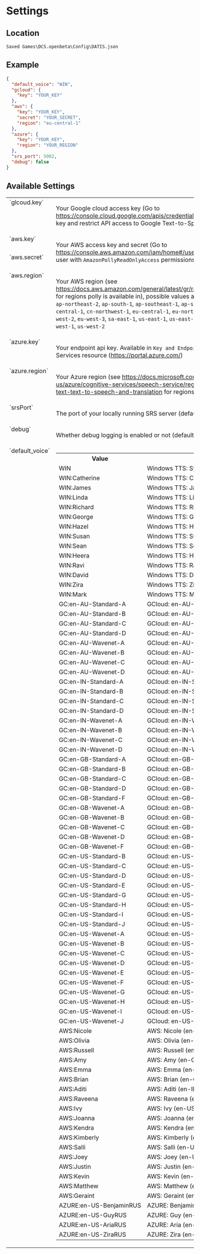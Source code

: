 # Settings

## Location

`Saved Games\DCS.openbeta\Config\DATIS.json`

## Example

```json
{
  "default_voice": "WIN",
  "gcloud": {
    "key": "YOUR_KEY"
  },
  "aws": {
    "key": "YOUR_KEY",
    "secret": "YOUR_SECRET",
    "region": "eu-central-1"
  },
  "azure": {
    "key": "YOUR_KEY",
    "region": "YOUR_REGION"
  },
  "srs_port": 5002,
  "debug": false
}
```

## Available Settings

<table>

<tr>
<td valign="top">`glcoud.key`</td>
<td valign="top">

Your Google cloud access key (Go to https://console.cloud.google.com/apis/credentials and create an API key and restrict API access to Google Text-to-Speech)

</td>
</tr>

<tr>
<td valign="top">`aws.key`</td>
<td valign="top" rowspan="2">

Your AWS access key and secret (Go to https://console.aws.amazon.com/iam/home#/users and create a new user with `AmazonPollyReadOnlyAccess` permissions)

</td>
</tr>

<tr>
<td valign="top">`aws.secret`</td>
</tr>

<tr>
<td valign="top">`aws.region`</td>
<td valign="top">

Your AWS region (see https://docs.aws.amazon.com/general/latest/gr/rande.html#pol_region for regions polly is available in), possible values are: `ap-northeast-1`, `ap-northeast-2`, `ap-south-1`, `ap-southeast-1`, `ap-southeast-2`, `ca-central-1`, `cn-northwest-1`, `eu-central-1`, `eu-north-1`, `eu-west-1`, `eu-west-2`, `eu-west-3`, `sa-east-1`, `us-east-1`, `us-east-2`, `us-gov-west-1`, `us-west-1`, `us-west-2`

</td>
</tr>

<tr>
<td valign="top">`azure.key`</td>
<td valign="top">

Your endpoint api key. Available in `Key and Endpoint` of your Cognitive Services resource (https://portal.azure.com/)

</td>
</tr>

<tr>
<td valign="top">`azure.region`</td>
<td valign="top">

Your Azure region (see https://docs.microsoft.com/en-us/azure/cognitive-services/speech-service/regions#speech-to-text-text-to-speech-and-translation for regions)

</td>
</tr>

<tr>
<td valign="top">`srsPort`</td>
<td valign="top">

The port of your locally running SRS server (default: `5002`)

</td>
</tr>

<tr>
<td valign="top">`debug`</td>
<td valign="top">

Whether debug logging is enabled or not (default: `false`)

</td>
</tr>
<tr>
<td valign="top">`default_voice`</td>
<td valign="top">

  <table>

  <tr><th>Value</th><th></th></tr>
  <tr><td>WIN</td><td>Windows TTS: System default voice</td></tr>
  <tr><td>WIN:Catherine</td><td>Windows TTS: Catherine (en-AU)</td></tr>
  <tr><td>WIN:James</td><td>Windows TTS: James (en-AU)</td></tr>
  <tr><td>WIN:Linda</td><td>Windows TTS: Linda (en-CA)</td></tr>
  <tr><td>WIN:Richard</td><td>Windows TTS: Richard (en-CA)</td></tr>
  <tr><td>WIN:George</td><td>Windows TTS: George (en-GB)</td></tr>
  <tr><td>WIN:Hazel</td><td>Windows TTS: Hazel (en-GB)</td></tr>
  <tr><td>WIN:Susan</td><td>Windows TTS: Susan (en-GB)</td></tr>
  <tr><td>WIN:Sean</td><td>Windows TTS: Sean (en-IE)</td></tr>
  <tr><td>WIN:Heera</td><td>Windows TTS: Heera (en-IN)</td></tr>
  <tr><td>WIN:Ravi</td><td>Windows TTS: Ravi (en-IN)</td></tr>
  <tr><td>WIN:David</td><td>Windows TTS: David (en-US)</td></tr>
  <tr><td>WIN:Zira</td><td>Windows TTS: Zira (en-US)</td></tr>
  <tr><td>WIN:Mark</td><td>Windows TTS: Mark (en-US)</td></tr>
  <tr><td>GC:en-AU-Standard-A</td><td>GCloud: en-AU-Standard-A</td></tr>
  <tr><td>GC:en-AU-Standard-B</td><td>GCloud: en-AU-Standard-B</td></tr>
  <tr><td>GC:en-AU-Standard-C</td><td>GCloud: en-AU-Standard-C</td></tr>
  <tr><td>GC:en-AU-Standard-D</td><td>GCloud: en-AU-Standard-D</td></tr>
  <tr><td>GC:en-AU-Wavenet-A</td><td>GCloud: en-AU-Wavenet-A</td></tr>
  <tr><td>GC:en-AU-Wavenet-B</td><td>GCloud: en-AU-Wavenet-B</td></tr>
  <tr><td>GC:en-AU-Wavenet-C</td><td>GCloud: en-AU-Wavenet-C</td></tr>
  <tr><td>GC:en-AU-Wavenet-D</td><td>GCloud: en-AU-Wavenet-D</td></tr>
  <tr><td>GC:en-IN-Standard-A</td><td>GCloud: en-IN-Standard-A</td></tr>
  <tr><td>GC:en-IN-Standard-B</td><td>GCloud: en-IN-Standard-B</td></tr>
  <tr><td>GC:en-IN-Standard-C</td><td>GCloud: en-IN-Standard-C</td></tr>
  <tr><td>GC:en-IN-Standard-D</td><td>GCloud: en-IN-Standard-D</td></tr>
  <tr><td>GC:en-IN-Wavenet-A</td><td>GCloud: en-IN-Wavenet-A</td></tr>
  <tr><td>GC:en-IN-Wavenet-B</td><td>GCloud: en-IN-Wavenet-B</td></tr>
  <tr><td>GC:en-IN-Wavenet-C</td><td>GCloud: en-IN-Wavenet-C</td></tr>
  <tr><td>GC:en-IN-Wavenet-D</td><td>GCloud: en-IN-Wavenet-D</td></tr>
  <tr><td>GC:en-GB-Standard-A</td><td>GCloud: en-GB-Standard-A</td></tr>
  <tr><td>GC:en-GB-Standard-B</td><td>GCloud: en-GB-Standard-B</td></tr>
  <tr><td>GC:en-GB-Standard-C</td><td>GCloud: en-GB-Standard-C</td></tr>
  <tr><td>GC:en-GB-Standard-D</td><td>GCloud: en-GB-Standard-D</td></tr>
  <tr><td>GC:en-GB-Standard-F</td><td>GCloud: en-GB-Standard-F</td></tr>
  <tr><td>GC:en-GB-Wavenet-A</td><td>GCloud: en-GB-Wavenet-A</td></tr>
  <tr><td>GC:en-GB-Wavenet-B</td><td>GCloud: en-GB-Wavenet-B</td></tr>
  <tr><td>GC:en-GB-Wavenet-C</td><td>GCloud: en-GB-Wavenet-C</td></tr>
  <tr><td>GC:en-GB-Wavenet-D</td><td>GCloud: en-GB-Wavenet-D</td></tr>
  <tr><td>GC:en-GB-Wavenet-F</td><td>GCloud: en-GB-Wavenet-F</td></tr>
  <tr><td>GC:en-US-Standard-B</td><td>GCloud: en-US-Standard-B</td></tr>
  <tr><td>GC:en-US-Standard-C</td><td>GCloud: en-US-Standard-C</td></tr>
  <tr><td>GC:en-US-Standard-D</td><td>GCloud: en-US-Standard-D</td></tr>
  <tr><td>GC:en-US-Standard-E</td><td>GCloud: en-US-Standard-E</td></tr>
  <tr><td>GC:en-US-Standard-G</td><td>GCloud: en-US-Standard-G</td></tr>
  <tr><td>GC:en-US-Standard-H</td><td>GCloud: en-US-Standard-H</td></tr>
  <tr><td>GC:en-US-Standard-I</td><td>GCloud: en-US-Standard-I</td></tr>
  <tr><td>GC:en-US-Standard-J</td><td>GCloud: en-US-Standard-J</td></tr>
  <tr><td>GC:en-US-Wavenet-A</td><td>GCloud: en-US-Wavenet-A</td></tr>
  <tr><td>GC:en-US-Wavenet-B</td><td>GCloud: en-US-Wavenet-B</td></tr>
  <tr><td>GC:en-US-Wavenet-C</td><td>GCloud: en-US-Wavenet-C</td></tr>
  <tr><td>GC:en-US-Wavenet-D</td><td>GCloud: en-US-Wavenet-D</td></tr>
  <tr><td>GC:en-US-Wavenet-E</td><td>GCloud: en-US-Wavenet-E</td></tr>
  <tr><td>GC:en-US-Wavenet-F</td><td>GCloud: en-US-Wavenet-F</td></tr>
  <tr><td>GC:en-US-Wavenet-G</td><td>GCloud: en-US-Wavenet-G</td></tr>
  <tr><td>GC:en-US-Wavenet-H</td><td>GCloud: en-US-Wavenet-H</td></tr>
  <tr><td>GC:en-US-Wavenet-I</td><td>GCloud: en-US-Wavenet-I</td></tr>
  <tr><td>GC:en-US-Wavenet-J</td><td>GCloud: en-US-Wavenet-J</td></tr>
  <tr><td>AWS:Nicole</td><td>AWS: Nicole (en-AU)</td></tr>
  <tr><td>AWS:Olivia</td><td>AWS: Olivia (en-AU)</td></tr>
  <tr><td>AWS:Russell</td><td>AWS: Russell (en-AU)</td></tr>
  <tr><td>AWS:Amy</td><td>AWS: Amy (en-GB)</td></tr>
  <tr><td>AWS:Emma</td><td>AWS: Emma (en-GB)</td></tr>
  <tr><td>AWS:Brian</td><td>AWS: Brian (en-GB)</td></tr>
  <tr><td>AWS:Aditi</td><td>AWS: Aditi (en-IN)</td></tr>
  <tr><td>AWS:Raveena</td><td>AWS: Raveena (en-IN)</td></tr>
  <tr><td>AWS:Ivy</td><td>AWS: Ivy (en-US)</td></tr>
  <tr><td>AWS:Joanna</td><td>AWS: Joanna (en-US)</td></tr>
  <tr><td>AWS:Kendra</td><td>AWS: Kendra (en-US)</td></tr>
  <tr><td>AWS:Kimberly</td><td>AWS: Kimberly (en-US)</td></tr>
  <tr><td>AWS:Salli</td><td>AWS: Salli (en-US)</td></tr>
  <tr><td>AWS:Joey</td><td>AWS: Joey (en-US)</td></tr>
  <tr><td>AWS:Justin</td><td>AWS: Justin (en-US)</td></tr>
  <tr><td>AWS:Kevin</td><td>AWS: Kevin (en-US)</td></tr>
  <tr><td>AWS:Matthew</td><td>AWS: Matthew (en-US)</td></tr>
  <tr><td>AWS:Geraint</td><td>AWS: Geraint (en-US)</td></tr>
  <tr><td>AZURE:en-US-BenjaminRUS</td><td>AZURE: Benjamin (en-US)</td></tr>
  <tr><td>AZURE:en-US-GuyRUS</td><td>AZURE: Guy (en-US)</td></tr>
  <tr><td>AZURE:en-US-AriaRUS</td><td>AZURE: Aria (en-US)</td></tr>
  <tr><td>AZURE:en-US-ZiraRUS</td><td>AZURE: Zira (en-US)</td></tr>

  </table>

</td>
</tr>

</table>
